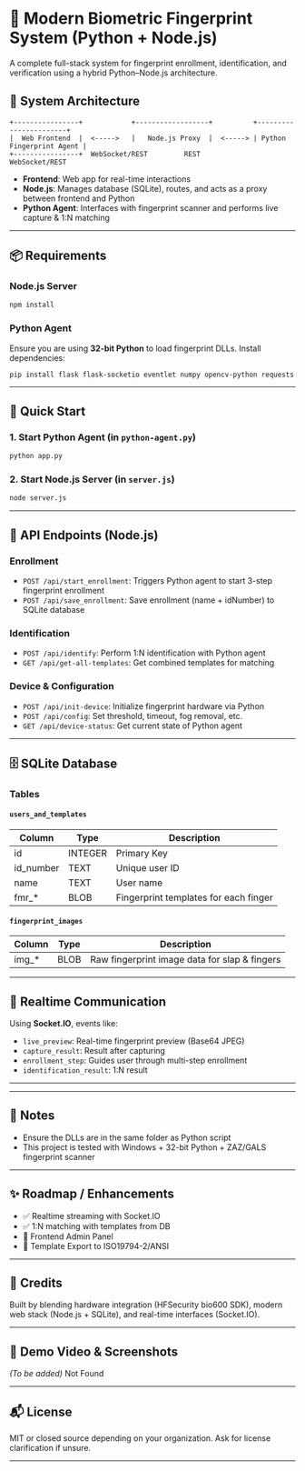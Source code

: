 # 🧬 Modern Biometric Fingerprint System (Python + Node.js)

A complete full-stack system for fingerprint enrollment, identification, and verification using a hybrid Python–Node.js architecture.

## 🧩 System Architecture

```
+----------------+            +------------------+          +-----------------------+
|  Web Frontend  |  <----->   |   Node.js Proxy  |  <-----> | Python Fingerprint Agent |
+----------------+  WebSocket/REST         REST           WebSocket/REST
```

* **Frontend**: Web app for real-time interactions
* **Node.js**: Manages database (SQLite), routes, and acts as a proxy between frontend and Python
* **Python Agent**: Interfaces with fingerprint scanner and performs live capture & 1\:N matching

---

## 📦 Requirements

### Node.js Server

```bash
npm install
```

### Python Agent

Ensure you are using **32-bit Python** to load fingerprint DLLs. Install dependencies:

```bash
pip install flask flask-socketio eventlet numpy opencv-python requests
```

---

## 🚀 Quick Start

### 1. Start Python Agent (in `python-agent.py`)

```bash
python app.py
```

### 2. Start Node.js Server (in `server.js`)

```bash
node server.js
```

---

## 🧠 API Endpoints (Node.js)

### Enrollment

* `POST /api/start_enrollment`: Triggers Python agent to start 3-step fingerprint enrollment
* `POST /api/save_enrollment`: Save enrollment (name + idNumber) to SQLite database

### Identification

* `POST /api/identify`: Perform 1\:N identification with Python agent
* `GET /api/get-all-templates`: Get combined templates for matching

### Device & Configuration

* `POST /api/init-device`: Initialize fingerprint hardware via Python
* `POST /api/config`: Set threshold, timeout, fog removal, etc.
* `GET /api/device-status`: Get current state of Python agent

---

## 🗄️ SQLite Database

### Tables

#### `users_and_templates`

| Column     | Type    | Description                           |
| ---------- | ------- | ------------------------------------- |
| id         | INTEGER | Primary Key                           |
| id\_number | TEXT    | Unique user ID                        |
| name       | TEXT    | User name                             |
| fmr\_\*    | BLOB    | Fingerprint templates for each finger |

#### `fingerprint_images`

| Column  | Type | Description                                   |
| ------- | ---- | --------------------------------------------- |
| img\_\* | BLOB | Raw fingerprint image data for slap & fingers |

---

## 🔁 Realtime Communication

Using **Socket.IO**, events like:

* `live_preview`: Real-time fingerprint preview (Base64 JPEG)
* `capture_result`: Result after capturing
* `enrollment_step`: Guides user through multi-step enrollment
* `identification_result`: 1\:N result

---

---

## 📌 Notes

* Ensure the DLLs are in the same folder as Python script
* This project is tested with Windows + 32-bit Python + ZAZ/GALS fingerprint scanner

---

## ✨ Roadmap / Enhancements

* ✅ Realtime streaming with Socket.IO
* ✅ 1\:N matching with templates from DB
* 🚧 Frontend Admin Panel
* 🚧 Template Export to ISO19794-2/ANSI

---

## 🤝 Credits

Built by blending hardware integration (HFSecurity bio600 SDK), modern web stack (Node.js + SQLite), and real-time interfaces (Socket.IO).

---

## 🧪 Demo Video & Screenshots

*(To be added)* Not Found

---

## 📬 License

MIT or closed source depending on your organization. Ask for license clarification if unsure.

---
